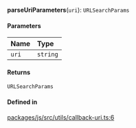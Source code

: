 **parseUriParameters**(`uri`): `URLSearchParams`

#### Parameters

| Name  | Type     |
| :---- | :------- |
| `uri` | `string` |

#### Returns

`URLSearchParams`

#### Defined in

[packages/js/src/utils/callback-uri.ts:6](https://github.com/logto-io/js/blob/5254dee/packages/js/src/utils/callback-uri.ts#L6)
